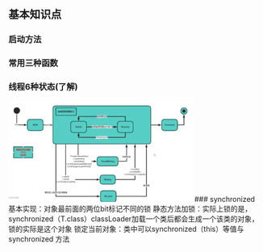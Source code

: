 ## 基本知识点

### 启动方法
### 常用三种函数
### 线程6种状态(了解)
<img src="https://raw.githubusercontent.com/zhouyubiu/gitnotes_images/master/gitnote/2020/03/30/1585508531806-1585508531810.png" wight=400 height=200 />
### synchronized
基本实现：对象最前面的两位bit标记不同的锁
静态方法加锁：实际上锁的是，synchronized（T.class）classLoader加载一个类后都会生成一个该类的对象，锁的实际是这个对象
锁定当前对象：类中可以synchronized（this）等值与synchronized 方法


